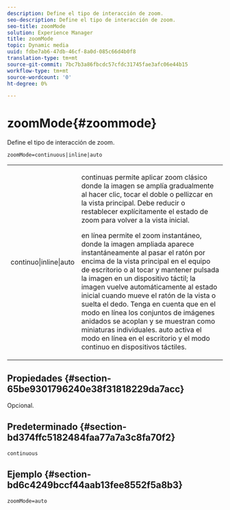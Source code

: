 ```yaml
---
description: Define el tipo de interacción de zoom.
seo-description: Define el tipo de interacción de zoom.
seo-title: zoomMode
solution: Experience Manager
title: zoomMode
topic: Dynamic media
uuid: fdbe7ab6-47db-46cf-8a0d-085c66d4b0f8
translation-type: tm+mt
source-git-commit: 7bc7b3a86fbcdc57cfdc31745fae3afc06e44b15
workflow-type: tm+mt
source-wordcount: '0'
ht-degree: 0%

---
```



# zoomMode{#zoommode}

Define el tipo de interacción de zoom.

`zoomMode=continuous|inline|auto`

<table id="table_E314540D347D47699C04EB80D20C0721"> 
 <tbody> 
  <tr> 
   <td colname="col1"> <p> <span class="codeph"> continuo|inline|auto  </span> </p> </td> 
   <td colname="col2"> <p> <span class="codeph"> continuas  </span> permite aplicar zoom clásico donde la imagen se amplía gradualmente al hacer clic, tocar el doble o pellizcar en la vista principal. Debe reducir o restablecer explícitamente el estado de zoom para volver a la vista inicial. </p> <p> <span class="codeph"> en línea  </span> permite el zoom instantáneo, donde la imagen ampliada aparece instantáneamente al pasar el ratón por encima de la vista principal en el equipo de escritorio o al tocar y mantener pulsada la imagen en un dispositivo táctil; la imagen vuelve automáticamente al estado inicial cuando mueve el ratón de la vista o suelta el dedo. Tenga en cuenta que en el modo <span class="codeph"> en línea </span> los conjuntos de imágenes anidados se acoplan y se muestran como miniaturas individuales. <span class="codeph"> auto  </span> activa el modo en línea en el escritorio y el modo continuo en dispositivos táctiles. </p> </td> 
  </tr> 
 </tbody> 
</table>

## Propiedades {#section-65be9301796240e38f31818229da7acc}

Opcional.

## Predeterminado {#section-bd374ffc5182484faa77a7a3c8fa70f2}

`continuous`

## Ejemplo {#section-bd6c4249bccf44aab13fee8552f5a8b3}

`zoomMode=auto`
